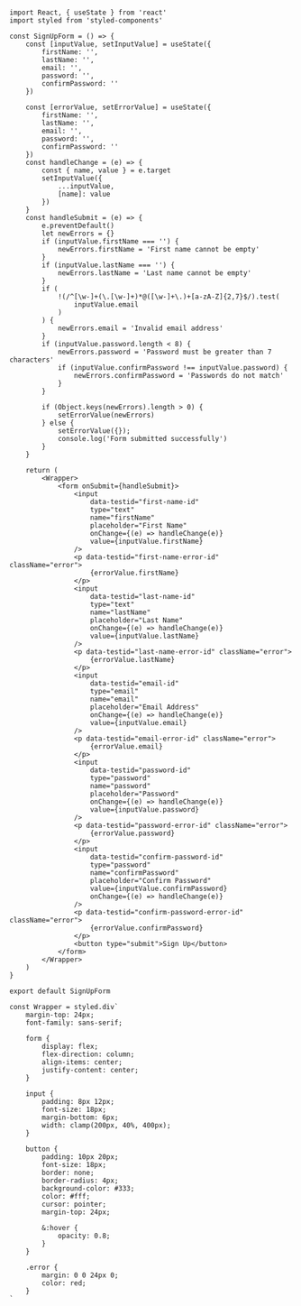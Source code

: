###
    import React, { useState } from 'react'
    import styled from 'styled-components'
    
    const SignUpForm = () => {
    	const [inputValue, setInputValue] = useState({
    		firstName: '',
    		lastName: '',
    		email: '',
    		password: '',
    		confirmPassword: ''
    	})
    
    	const [errorValue, setErrorValue] = useState({
    		firstName: '',
    		lastName: '',
    		email: '',
    		password: '',
    		confirmPassword: ''
    	})
    	const handleChange = (e) => {
    		const { name, value } = e.target
    		setInputValue({
    			...inputValue,
    			[name]: value
    		})
    	}
    	const handleSubmit = (e) => {
    		e.preventDefault()
    		let newErrors = {}
    		if (inputValue.firstName === '') {
    			newErrors.firstName = 'First name cannot be empty'
    		}
    		if (inputValue.lastName === '') {
    			newErrors.lastName = 'Last name cannot be empty'
    		}
    		if (
    			!(/^[\w-]+(\.[\w-]+)*@([\w-]+\.)+[a-zA-Z]{2,7}$/).test(
    				inputValue.email
    			)
    		) {
    			newErrors.email = 'Invalid email address'
    		}
    		if (inputValue.password.length < 8) {
    			newErrors.password = 'Password must be greater than 7 characters'
    			if (inputValue.confirmPassword !== inputValue.password) {
    				newErrors.confirmPassword = 'Passwords do not match'
    			}
    		}
    		
    		if (Object.keys(newErrors).length > 0) {
    			setErrorValue(newErrors)
    		} else {
    			setErrorValue({});
    			console.log('Form submitted successfully')
    		}
    	}
    
    	return (
    		<Wrapper>
    			<form onSubmit={handleSubmit}>
    				<input
    					data-testid="first-name-id"
    					type="text"
    					name="firstName"
    					placeholder="First Name"
    					onChange={(e) => handleChange(e)}
    					value={inputValue.firstName}
    				/>
    				<p data-testid="first-name-error-id" className="error">
    					{errorValue.firstName}
    				</p>
    				<input
    					data-testid="last-name-id"
    					type="text"
    					name="lastName"
    					placeholder="Last Name"
    					onChange={(e) => handleChange(e)}
    					value={inputValue.lastName}
    				/>
    				<p data-testid="last-name-error-id" className="error">
    					{errorValue.lastName}
    				</p>
    				<input
    					data-testid="email-id"
    					type="email"
    					name="email"
    					placeholder="Email Address"
    					onChange={(e) => handleChange(e)}
    					value={inputValue.email}
    				/>
    				<p data-testid="email-error-id" className="error">
    					{errorValue.email}
    				</p>
    				<input
    					data-testid="password-id"
    					type="password"
    					name="password"
    					placeholder="Password"
    					onChange={(e) => handleChange(e)}
    					value={inputValue.password}
    				/>
    				<p data-testid="password-error-id" className="error">
    					{errorValue.password}
    				</p>
    				<input
    					data-testid="confirm-password-id"
    					type="password"
    					name="confirmPassword"
    					placeholder="Confirm Password"
    					value={inputValue.confirmPassword}
    					onChange={(e) => handleChange(e)}
    				/>
    				<p data-testid="confirm-password-error-id" className="error">
    					{errorValue.confirmPassword}
    				</p>
    				<button type="submit">Sign Up</button>
    			</form>
    		</Wrapper>
    	)
    }
    
    export default SignUpForm
    
    const Wrapper = styled.div`
    	margin-top: 24px;
    	font-family: sans-serif;
    
    	form {
    		display: flex;
    		flex-direction: column;
    		align-items: center;
    		justify-content: center;
    	}
    
    	input {
    		padding: 8px 12px;
    		font-size: 18px;
    		margin-bottom: 6px;
    		width: clamp(200px, 40%, 400px);
    	}
    
    	button {
    		padding: 10px 20px;
    		font-size: 18px;
    		border: none;
    		border-radius: 4px;
    		background-color: #333;
    		color: #fff;
    		cursor: pointer;
    		margin-top: 24px;
    
    		&:hover {
    			opacity: 0.8;
    		}
    	}
    
    	.error {
    		margin: 0 0 24px 0;
    		color: red;
    	}
    `

###

